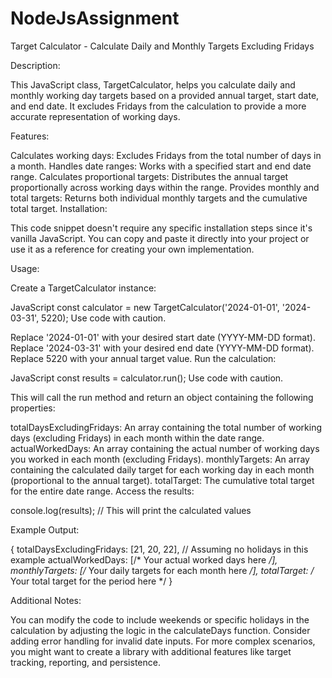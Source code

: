 # NodeJsAssignment

Target Calculator - Calculate Daily and Monthly Targets Excluding Fridays

Description:

This JavaScript class, TargetCalculator, helps you calculate daily and monthly working day targets based on a provided annual target, start date, and end date. It excludes Fridays from the calculation to provide a more accurate representation of working days.

Features:

Calculates working days: Excludes Fridays from the total number of days in a month.
Handles date ranges: Works with a specified start and end date range.
Calculates proportional targets: Distributes the annual target proportionally across working days within the range.
Provides monthly and total targets: Returns both individual monthly targets and the cumulative total target.
Installation:

This code snippet doesn't require any specific installation steps since it's vanilla JavaScript. You can copy and paste it directly into your project or use it as a reference for creating your own implementation.

Usage:

Create a TargetCalculator instance:

JavaScript
const calculator = new TargetCalculator('2024-01-01', '2024-03-31', 5220);
Use code with caution.

Replace '2024-01-01' with your desired start date (YYYY-MM-DD format).
Replace '2024-03-31' with your desired end date (YYYY-MM-DD format).
Replace 5220 with your annual target value.
Run the calculation:

JavaScript
const results = calculator.run();
Use code with caution.

This will call the run method and return an object containing the following properties:

totalDaysExcludingFridays: An array containing the total number of working days (excluding Fridays) in each month within the date range.
actualWorkedDays: An array containing the actual number of working days you worked in each month (excluding Fridays).
monthlyTargets: An array containing the calculated daily target for each working day in each month (proportional to the annual target).
totalTarget: The cumulative total target for the entire date range.
Access the results:

console.log(results); // This will print the calculated values

Example Output:

{
  totalDaysExcludingFridays: [21, 20, 22], // Assuming no holidays in this example
  actualWorkedDays: [/* Your actual worked days here */],
  monthlyTargets: [/* Your daily targets for each month here */],
  totalTarget: /* Your total target for the period here */
}



Additional Notes:

You can modify the code to include weekends or specific holidays in the calculation by adjusting the logic in the calculateDays function.
Consider adding error handling for invalid date inputs.
For more complex scenarios, you might want to create a library with additional features like target tracking, reporting, and persistence.
